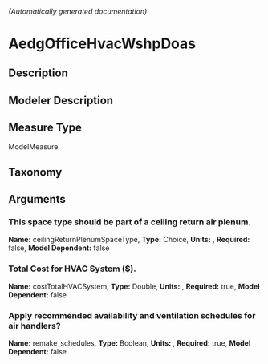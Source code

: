 

###### (Automatically generated documentation)

# AedgOfficeHvacWshpDoas

## Description


## Modeler Description


## Measure Type
ModelMeasure

## Taxonomy


## Arguments


### This space type should be part of a ceiling return air plenum.

**Name:** ceilingReturnPlenumSpaceType,
**Type:** Choice,
**Units:** ,
**Required:** false,
**Model Dependent:** false

### Total Cost for HVAC System ($).

**Name:** costTotalHVACSystem,
**Type:** Double,
**Units:** ,
**Required:** true,
**Model Dependent:** false

### Apply recommended availability and ventilation schedules for air handlers?

**Name:** remake_schedules,
**Type:** Boolean,
**Units:** ,
**Required:** true,
**Model Dependent:** false




